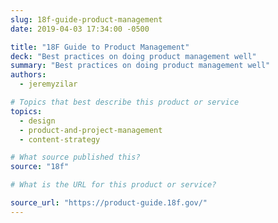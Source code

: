 ```yaml
---
slug: 18f-guide-product-management
date: 2019-04-03 17:34:00 -0500

title: "18F Guide to Product Management"
deck: "Best practices on doing product management well"
summary: "Best practices on doing product management well"
authors:
  - jeremyzilar

# Topics that best describe this product or service
topics:
  - design
  - product-and-project-management
  - content-strategy

# What source published this?
source: "18f"

# What is the URL for this product or service?

source_url: "https://product-guide.18f.gov/"
---
```

